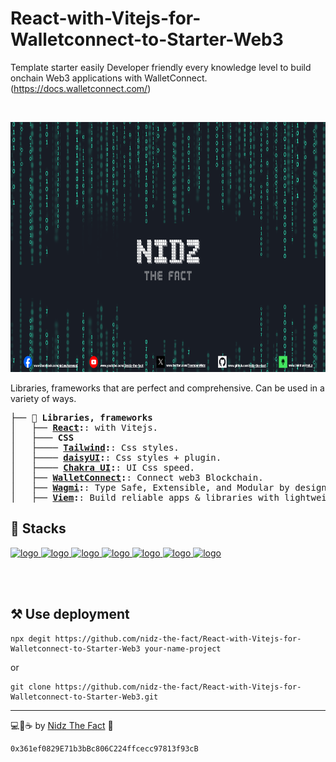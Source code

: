 # React-with-Vitejs-for-Walletconnect-to-Starter-Web3
Template starter easily Developer friendly every knowledge level to build onchain Web3 applications with WalletConnect. (https://docs.walletconnect.com/)

<br/>

<p align="center">
  <a href="https://linktr.ee/nid_z">
      <picture>
        <img alt="logo" src="https://github.com/nidz-the-fact/React-with-Vitejs-for-Walletconnect-to-Starter-Web3/blob/main/nidz-the-fact-cover.png" width="100%" height="400">
      </picture>
</a>
</p>

Libraries, frameworks that are perfect and comprehensive. Can be used in a variety of ways.

<pre>
├── <b>📖 Libraries, frameworks</b>
│   ├── <b><a href="https://vitejs.dev/guide/#scaffolding-your-first-vite-project">React</a>:</b>: with Vitejs.
│   ├─── <b>CSS</b>
│   ├──── <b><a href="https://tailwindcss.com/docs/guides/vite">Tailwind</a>:</b>: Css styles.
│   ├──── <b><a href="https://daisyui.com/docs/install/">daisyUI</a>:</b>: Css styles + plugin.
│   ├──── <b><a href="https://v2.chakra-ui.com/getting-started/vite-guide">Chakra UI</a>:</b>: UI Css speed.
│   ├── <b><a href="https://docs.walletconnect.com/web3modal/react/about">WalletConnect</a>:</b>: Connect web3 Blockchain.
│   ├── <b><a href="https://wagmi.sh/react/getting-started">Wagmi</a>:</b>: Type Safe, Extensible, and Modular by design. Build high-performance blockchain frontends.
│   ├── <b><a href="https://viem.sh/docs/installation">Viem</a>:</b>: Build reliable apps & libraries with lightweight, composable, and type-safe modules that interface with Ethereum
</pre>

## 🔧 Stacks

<a href="https://react.dev/">
  <picture>
    <img alt="logo" src="https://encrypted-tbn0.gstatic.com/images?q=tbn:ANd9GcQcR5U16C8yXgBpl7-Bc7Itjx3_LRl425zINA&s" width="auto" height="50">
  </picture>
</a>
<a href="https://tailwindcss.com/">
  <picture>
    <img alt="logo" src="https://encrypted-tbn0.gstatic.com/images?q=tbn:ANd9GcTSDKn3vA2YUbXzN0ZC3gALWJ08gJN-Drl15w&s" width="auto" height="50">
  </picture>
</a>
<a href="https://daisyui.com/">
  <picture>
    <img alt="logo" src="https://raw.githubusercontent.com/saadeghi/daisyui-images/master/images/daisyui-logo/favicon-192.png" width="auto" height="50">
  </picture>
</a>
<a href="https://v2.chakra-ui.com/">
  <picture>
    <img alt="logo" src="https://pbs.twimg.com/profile_images/1244925541448286208/rzylUjaf_400x400.jpg" width="auto" height="50">
  </picture>
</a>
<a href="https://walletconnect.com/">
  <picture>
    <img alt="logo" src="https://pbs.twimg.com/profile_images/1737473466847125504/SN4QL9k3_400x400.jpg" width="auto" height="50">
  </picture>
</a>
<a href="https://wagmi.sh/">
  <picture>
    <img alt="logo" src="https://moralis.io/wp-content/uploads/web3wiki/196-wagmi/637e6c001c60c5e2d8078d8c_wOdHswYe73lnRqkKuJDsSLgwRkQ9Kt831G_9nSGTEFw.png" width="auto" height="50">
  </picture>
</a>
<a href="https://viem.sh/">
  <picture>
    <img alt="logo" src="https://viem.sh/icon-light.png" width="auto" height="50">
  </picture>
</a>

<br/><br/>
## ⚒️ Use deployment

```
npx degit https://github.com/nidz-the-fact/React-with-Vitejs-for-Walletconnect-to-Starter-Web3 your-name-project
```
or
```
git clone https://github.com/nidz-the-fact/React-with-Vitejs-for-Walletconnect-to-Starter-Web3.git
```

---

💻💖☕ by [Nidz The Fact](https://linktr.ee/nid_z) 🙏
```
0x361ef0829E71b3bBc806C224ffcecc97813f93cB
```

